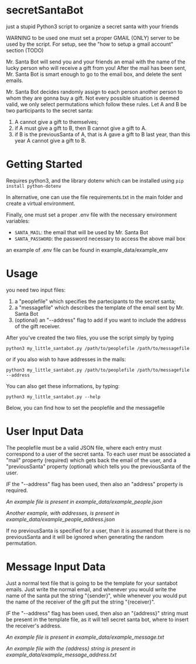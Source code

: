 # secretSantaBot
just a stupid Python3 script to organize a secret santa with your friends

WARNING to be used one must set a proper GMAIL (ONLY) server to be used by the script. For setup, see the "how to setup a gmail account" section (TODO)

Mr. Santa Bot will send you and your friends an email with the name of the lucky person who will receive a gift from you! 
After the mail has been sent, Mr. Santa Bot is smart enough to go to the email box, and delete the sent emails.

Mr. Santa Bot decides randomly assign to each person another person to whom they are gonna buy a gift. 
Not every possible situation is deemed valid, we only select permutations which follow these rules. 
Let A and B be two participants to the secret santa:
1. A cannot give a gift to themselves;
2. if A must give a gift to B, then B cannot give a gift to A.
3. if B is the previousSanta of A, that is A gave a gift to B last year, than this year A cannot give a gift to B.

# Getting Started 

Requires python3, and the library dotenv which can be installed using
```pip install python-dotenv```

In alternative, one can use the file requirements.txt in the main folder and create a virtual environment.

Finally, one must set a proper .env file with the necessary environment variables:
* ```SANTA_MAIL```: the email that will be used by Mr. Santa Bot
* ```SANTA_PASSWORD```: the password necessary to access the above mail box 

an example of .env file can be found in example_data/example_env

# Usage

you need two input files: 
1. a "peoplefile" which specifies the partecipants to the secret santa;
2. a "messagefile" which describes the template of the email sent by Mr. Santa Bot 
3. (optional) an "--address" flag to add if you want to include the address of the gift receiver.

After you've created the two files, you use the script simply by typing 

```python3 my_little_santabot.py /path/to/peoplefile /path/to/messagefile```

or if you also wish to have addresses in the mails:

```python3 my_little_santabot.py /path/to/peoplefile /path/to/messagefile  --address```

You can also get these informations, by typing:

```python3 my_little_santabot.py --help```

Below, you can find how to set the peoplefile and the messagefile 

# User Input Data 

The peoplefile must be a valid JSON file, where each entry must correspond to a user of the secret santa. To each user must be associated 
a "mail" property (required) which gets back the email of the user, and a "previousSanta" property (optional) which tells you the previousSanta of the user.

_IF_ the "--address" flag has been used, then also an "address" property is required.

_An example file is present in example_data/example_people.json_

_Another example, with addresses, is present in example_data/example_people_address.json_

If no previousSanta is specified for a user, than it is assumed that there is no previousSanta and it will be ignored when generating the random permutation.

# Message Input Data 

Just a normal text file that is going to be the template for your santabot emails. Just write the normal email, and whenever you would write the name of 
the santa put the string "{sender}", while whenever you would put the name of the receiver of the gift put the string "{receiver}".

_IF_ the "--address" flag has been used, then also an "{address}"  string must be present in the template file, as it will tell secret santa bot, where to 
insert the receiver's address.

_An example file is present in example_data/example_message.txt_

_An example file with the {address} string is present in example_data/example_message_address.txt_







